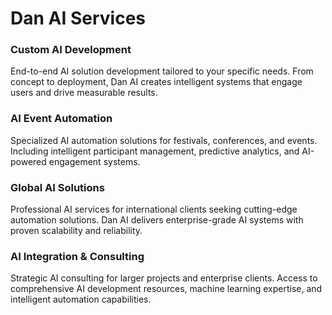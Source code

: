 # Dan AI Services

<div class="grid grid-2">
    <div class="card">
        <h3>Custom AI Development</h3>
        <p>End-to-end AI solution development tailored to your specific needs. From concept to deployment, Dan AI creates intelligent systems that engage users and drive measurable results.</p>
    </div>
    <div class="card">
        <h3>AI Event Automation</h3>
        <p>Specialized AI automation solutions for festivals, conferences, and events. Including intelligent participant management, predictive analytics, and AI-powered engagement systems.</p>
    </div>
    <div class="card">
        <h3>Global AI Solutions</h3>
        <p>Professional AI services for international clients seeking cutting-edge automation solutions. Dan AI delivers enterprise-grade AI systems with proven scalability and reliability.</p>
    </div>
    <div class="card">
        <h3>AI Integration & Consulting</h3>
        <p>Strategic AI consulting for larger projects and enterprise clients. Access to comprehensive AI development resources, machine learning expertise, and intelligent automation capabilities.</p>
    </div>
</div>
